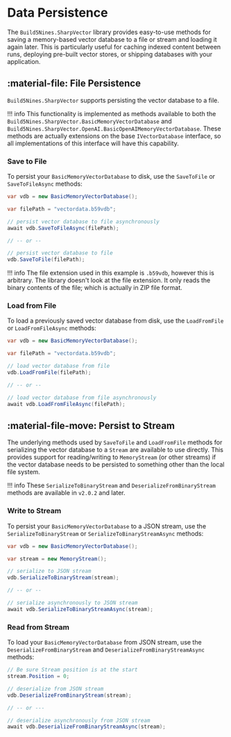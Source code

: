 # Data Persistence

The `Build5Nines.SharpVector` library provides easy-to-use methods for saving a memory-based vector database to a file or stream and loading it again later. This is particularly useful for caching indexed content between runs, deploying pre-built vector stores, or shipping databases with your application.

## :material-file: File Persistence

`Build5Nines.SharpVector` supports persisting the vector database to a file.

!!! info
    This functionality is implemented as methods available to both the `Build5Nines.SharpVector.BasicMemoryVectorDatabase` and `Build5Nines.SharpVector.OpenAI.BasicOpenAIMemoryVectorDatabase`. These methods are actually extensions on the base `IVectorDatabase` interface, so all implementations of this interface will have this capability.

### Save to File

To persist your `BasicMemoryVectorDatabase` to disk, use the `SaveToFile` or `SaveToFileAsync` methods:

```csharp
var vdb = new BasicMemoryVectorDatabase();

var filePath = "vectordata.b59vdb";

// persist vector database to file asynchronously
await vdb.SaveToFileAsync(filePath);

// -- or --

// persist vector database to file
vdb.SaveToFile(filePath);
```

!!! info
    The file extension used in this example is `.b59vdb`, however this is arbitrary. The library doesn't look at the file extension. It only reads the binary contents of the file; which is actually in ZIP file format.

### Load from File

To load a previously saved vector database from disk, use the `LoadFromFile` or `LoadFromFileAsync` methods:

```csharp
var vdb = new BasicMemoryVectorDatabase();

var filePath = "vectordata.b59vdb";

// load vector database from file
vdb.LoadFromFile(filePath);

// -- or --

// load vector database from file asynchronously
await vdb.LoadFromFileAsync(filePath);
```

## :material-file-move: Persist to Stream

The underlying methods used by `SaveToFile` and `LoadFromFile` methods for serializing the vector database to a `Stream` are available to use directly. This provides support for reading/writing to `MemoryStream` (or other streams) if the vector database needs to be persisted to something other than the local file system.

!!! info
    These `SerializeToBinaryStream` and `DeserializeFromBinaryStream` methods are available in `v2.0.2` and later.

### Write to Stream

To persist your `BasicMemoryVectorDatabase` to a JSON stream, use the `SerializeToBinaryStream` or `SerializeToBinaryStreamAsync` methods:

```csharp
var vdb = new BasicMemoryVectorDatabase();

var stream = new MemoryStream();

// serialize to JSON stream
vdb.SerializeToBinaryStream(stream);

// -- or --

// serialize asynchronously to JSON stream
await vdb.SerializeToBinaryStreamAsync(stream);
```

### Read from Stream

To load your `BasicMemoryVectorDatabase` from JSON stream, use the `DeserializeFromBinaryStream` and `DeserializeFromBinaryStreamAsync` methods:

```csharp
// Be sure Stream position is at the start
stream.Position = 0;

// deserialize from JSON stream
vdb.DeserializeFromBinaryStream(stream);

// -- or ---

// deserialize asynchronously from JSON stream
await vdb.DeserializeFromBinaryStreamAsync(stream);
```
